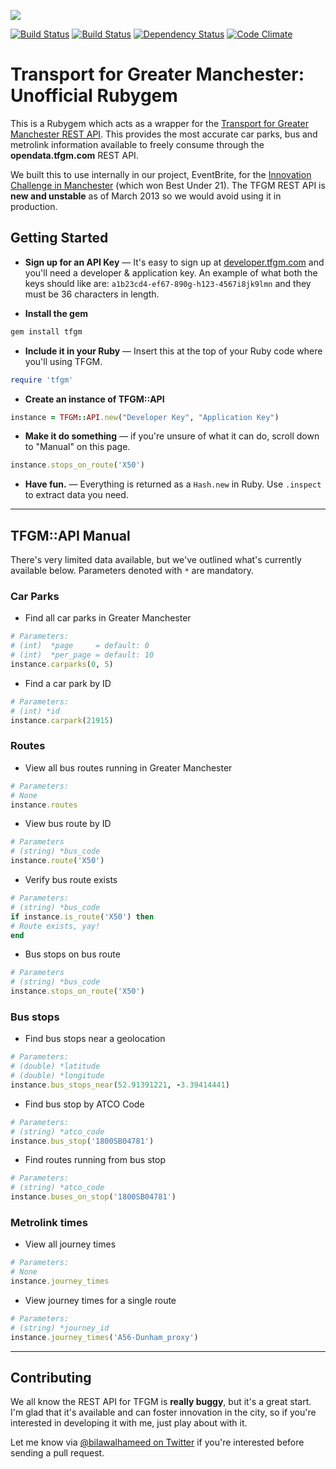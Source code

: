 ![](http://i.imgur.com/6PGUo4g.png)

[![Build Status](https://travis-ci.org/bih/tfgm.png?branch=master)](https://travis-ci.org/bih/tfgm) [![Build Status](https://d25lcipzij17d.cloudfront.net/badge.png?title=gem&type=3c&v=0.0.3)]() [![Dependency Status](https://gemnasium.com/bih/tfgm.png)](https://gemnasium.com/bih/tfgm) [![Code Climate](https://codeclimate.com/github/bih/tfgm.png)](https://codeclimate.com/github/bih/tfgm)
# Transport for Greater Manchester: Unofficial Rubygem
This is a Rubygem which acts as a wrapper for the [Transport for Greater Manchester REST API](http://developer.tfgm.com). This provides the most accurate car parks, bus and metrolink information available to freely consume through the **opendata.tfgm.com** REST API.

We built this to use internally in our project, EventBrite, for the [Innovation Challenge in Manchester](http://futureeverything.org/summit/conference/workshops-fringe-events/innovation-challenge/) (which won Best Under 21). The TFGM REST API is **new and unstable** as of March 2013 so we would avoid using it in production.

## Getting Started
* **Sign up for an API Key** &mdash; It's easy to sign up at [developer.tfgm.com](http://developer.tfgm.com) and you'll need a developer & application key. An example of what both the keys should like are: `a1b23cd4-ef67-890g-h123-4567i8jk9lmn` and they must be 36 characters in length.

* **Install the gem**
```ruby
gem install tfgm
```
 
* **Include it in your Ruby** &mdash; Insert this at the top of your Ruby code where you'll using TFGM.
```ruby
require 'tfgm'
```

* **Create an instance of TFGM::API**
```ruby
instance = TFGM::API.new("Developer Key", "Application Key")
```

* **Make it do something** &mdash; if you're unsure of what it can do, scroll down to "Manual" on this page.
```ruby
instance.stops_on_route('X50')
```

* **Have fun.** &mdash; Everything is returned as a `Hash.new` in Ruby. Use `.inspect` to extract data you need.

-----------------

## TFGM::API Manual
There's very limited data available, but we've outlined what's currently available below. Parameters denoted with `*` are mandatory.

### Car Parks

* Find all car parks in Greater Manchester
```ruby
# Parameters:
# (int)  *page     = default: 0
# (int)  *per_page = default: 10
instance.carparks(0, 5)
```

* Find a car park by ID
```ruby
# Parameters:
# (int) *id
instance.carpark(21915)
```

### Routes

* View all bus routes running in Greater Manchester
```ruby
# Parameters:
# None
instance.routes
```

* View bus route by ID
```ruby
# Parameters
# (string) *bus_code
instance.route('X50')
```

* Verify bus route exists
```ruby
# Parameters:
# (string) *bus_code
if instance.is_route('X50') then
# Route exists, yay!
end
```

* Bus stops on bus route
```ruby
# Parameters
# (string) *bus_code
instance.stops_on_route('X50')
```

### Bus stops

* Find bus stops near a geolocation
```ruby
# Parameters:
# (double) *latitude
# (double) *longitude
instance.bus_stops_near(52.91391221, -3.39414441)
```

* Find bus stop by ATCO Code
```ruby
# Parameters:
# (string) *atco_code
instance.bus_stop('1800SB04781')
```

* Find routes running from bus stop
```ruby
# Parameters:
# (string) *atco_code
instance.buses_on_stop('1800SB04781')
```

### Metrolink times

* View all journey times
```ruby
# Parameters:
# None
instance.journey_times
```

* View journey times for a single route
```ruby
# Parameters:
# (string) *journey_id
instance.journey_times('A56-Dunham_proxy')
```

-----------------

## Contributing
We all know the REST API for TFGM is **really buggy**, but it's a great start. I'm glad that it's available and can foster innovation in the city, so if you're interested in developing it with me, just play about with it.

Let me know via [@bilawalhameed on Twitter](http://twitter.com/bilawalhameed/) if you're interested before sending a pull request.

